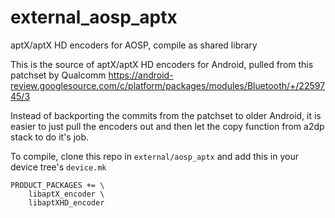 # external_aosp_aptx
aptX/aptX HD encoders for AOSP, compile as shared library

This is the source of aptX/aptX HD encoders for Android, pulled from this patchset by Qualcomm
https://android-review.googlesource.com/c/platform/packages/modules/Bluetooth/+/2259745/3

Instead of backporting the commits from the patchset to older Android, it is easier to just pull the encoders out and then let the copy function from a2dp stack to do it's job.

To compile, clone this repo in `external/aosp_aptx` and add this in your device tree's `device.mk`

```
PRODUCT_PACKAGES += \
    libaptX_encoder \
    libaptXHD_encoder
```

